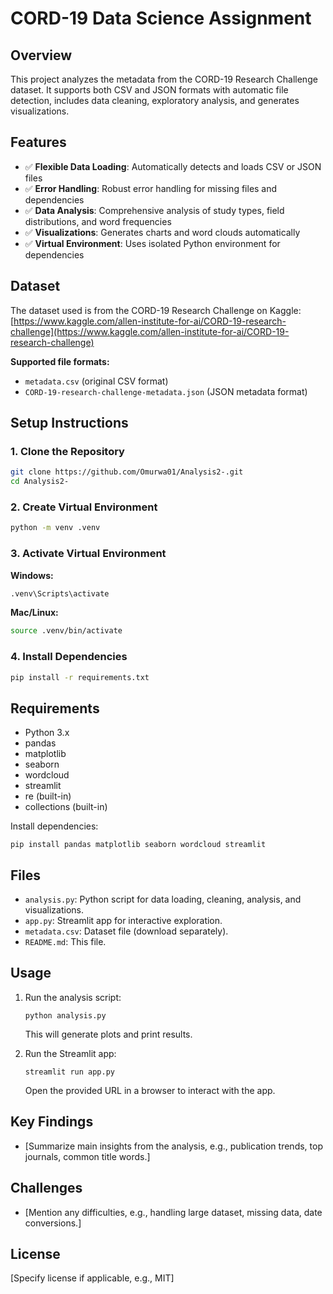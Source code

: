 # CORD-19 Data Science Assignment

## Overview
This project analyzes the metadata from the CORD-19 Research Challenge dataset. It supports both CSV and JSON formats with automatic file detection, includes data cleaning, exploratory analysis, and generates visualizations.

## Features
- ✅ **Flexible Data Loading**: Automatically detects and loads CSV or JSON files
- ✅ **Error Handling**: Robust error handling for missing files and dependencies  
- ✅ **Data Analysis**: Comprehensive analysis of study types, field distributions, and word frequencies
- ✅ **Visualizations**: Generates charts and word clouds automatically
- ✅ **Virtual Environment**: Uses isolated Python environment for dependencies

## Dataset
The dataset used is from the CORD-19 Research Challenge on Kaggle: [https://www.kaggle.com/allen-institute-for-ai/CORD-19-research-challenge](https://www.kaggle.com/allen-institute-for-ai/CORD-19-research-challenge)

**Supported file formats:**
- `metadata.csv` (original CSV format)
- `CORD-19-research-challenge-metadata.json` (JSON metadata format)

## Setup Instructions

### 1. Clone the Repository
```bash
git clone https://github.com/Omurwa01/Analysis2-.git
cd Analysis2-
```

### 2. Create Virtual Environment
```bash
python -m venv .venv
```

### 3. Activate Virtual Environment
**Windows:**
```bash
.venv\Scripts\activate
```
**Mac/Linux:**
```bash
source .venv/bin/activate
```

### 4. Install Dependencies
```bash
pip install -r requirements.txt
```

## Requirements
- Python 3.x
- pandas
- matplotlib
- seaborn
- wordcloud
- streamlit
- re (built-in)
- collections (built-in)

Install dependencies:
```
pip install pandas matplotlib seaborn wordcloud streamlit
```

## Files
- `analysis.py`: Python script for data loading, cleaning, analysis, and visualizations.
- `app.py`: Streamlit app for interactive exploration.
- `metadata.csv`: Dataset file (download separately).
- `README.md`: This file.

## Usage
1. Run the analysis script:
   ```
   python analysis.py
   ```
   This will generate plots and print results.

2. Run the Streamlit app:
   ```
   streamlit run app.py
   ```
   Open the provided URL in a browser to interact with the app.

## Key Findings
- [Summarize main insights from the analysis, e.g., publication trends, top journals, common title words.]

## Challenges
- [Mention any difficulties, e.g., handling large dataset, missing data, date conversions.]

## License
[Specify license if applicable, e.g., MIT]

